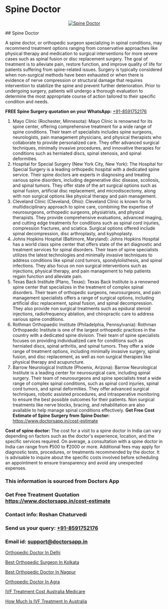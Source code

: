 # Spine Doctor

<p align="center">
  <a href="null">
    <img src="null" alt="Spine Doctor">
  </a>
</p>
## Spine Doctor

A spine doctor, or orthopedic surgeon specializing in spinal conditions, may recommend treatment options ranging from conservative approaches like physical therapy and medication to surgical interventions for more severe cases such as spinal fusion or disc replacement surgery. The goal of treatment is to alleviate pain, restore function, and improve quality of life for patients suffering from spine-related issues. Surgery is typically considered when non-surgical methods have been exhausted or when there is evidence of nerve compression or structural damage that requires intervention to stabilize the spine and prevent further deterioration. Prior to undergoing surgery, patients will undergo a thorough evaluation to determine the most appropriate course of action tailored to their specific condition and needs.

**FREE Spine Surgery quotation on your WhatsApp:**  [+91-8591752176](https://api.whatsapp.com/send?phone=8591752176)

1) Mayo Clinic (Rochester, Minnesota): Mayo Clinic is renowned for its spine center, offering comprehensive treatment for a wide range of spine conditions. Their team of specialists includes spine surgeons, neurologists, pain management physicians, and physical therapists who collaborate to provide personalized care. They offer advanced surgical techniques, minimally invasive procedures, and innovative therapies for conditions such as herniated discs, spinal stenosis, and spinal deformities.
2) Hospital for Special Surgery (New York City, New York): The Hospital for Special Surgery is a leading orthopedic hospital with a dedicated spine service. Their spine doctors are experts in diagnosing and treating various spine disorders, including degenerative disc disease, scoliosis, and spinal tumors. They offer state of the art surgical options such as spinal fusion, artificial disc replacement, and microdiscectomy, along with non surgical options like physical therapy and pain management.
3) Cleveland Clinic (Cleveland, Ohio): Cleveland Clinic is known for its multidisciplinary approach to spine care, combining the expertise of neurosurgeons, orthopedic surgeons, physiatrists, and physical therapists. They provide comprehensive evaluations, advanced imaging, and cutting edge treatments for conditions such as spinal cord injuries, compression fractures, and sciatica. Surgical options offered include spinal decompression, disc arthroplasty, and kyphoplasty.
4) Johns Hopkins Hospital (Baltimore, Maryland): Johns Hopkins Hospital has a world class spine center that offers state of the art diagnostic and treatment services for spinal disorders. Their team of spine specialists utilizes the latest technologies and minimally invasive techniques to address conditions like spinal cord tumors, spondylolisthesis, and spinal infections. They also focus on non surgical interventions such as injections, physical therapy, and pain management to help patients regain function and alleviate pain.
5) Texas Back Institute (Plano, Texas): Texas Back Institute is a renowned spine center that specializes in the treatment of complex spinal disorders. Their team of orthopedic surgeons, neurosurgeons, and pain management specialists offers a range of surgical options, including artificial disc replacement, spinal fusion, and spinal decompression. They also provide non surgical treatments such as epidural steroid injections, radiofrequency ablation, and chiropractic care to address various spine conditions.
6) Rothman Orthopaedic Institute (Philadelphia, Pennsylvania): Rothman Orthopaedic Institute is one of the largest orthopedic practices in the country with a dedicated spine division. Their team of spine specialists focuses on providing individualized care for conditions such as herniated discs, spinal arthritis, and spinal tumors. They offer a wide range of treatment options, including minimally invasive surgery, spinal fusion, and disc replacement, as well as non surgical therapies like physical therapy and acupuncture.
7) Barrow Neurological Institute (Phoenix, Arizona): Barrow Neurological Institute is a leading center for neurosurgical care, including spinal surgery. Their team of neurosurgeons and spine specialists treat a wide range of complex spinal conditions, such as spinal cord injuries, spinal cord tumors, and spinal deformities. They offer advanced surgical techniques, robotic assisted procedures, and intraoperative monitoring to ensure the best possible outcomes for their patients. Non surgical treatments like nerve blocks, bracing, and rehabilitation are also available to help manage spinal conditions effectively.
**Get Free Cost Estimate of Spine Surgery from Spine Doctor:** https://www.doctorsapp.in/cost-estimate

**Cost of spine doctor:**
The cost for a visit to a spine doctor in India can vary depending on factors such as the doctor's experience, location, and the specific services required. On average, a consultation with a spine doctor in India can range from ₹500 to ₹2000 or more. Additional fees may apply for diagnostic tests, procedures, or treatments recommended by the doctor. It is advisable to inquire about the specific costs involved before scheduling an appointment to ensure transparency and avoid any unexpected expenses.

### This information is sourced from Doctors App 
### Get Free Treatment Quotation https://www.doctorsapp.in/cost-estimate
### Contact info: Roshan Chaturvedi 
### Send us your query: [+91-8591752176](https://api.whatsapp.com/send?phone=8591752176) 
### Email id: support@doctorsapp.in

[Orthopedic Doctor In Delhi](https://www.linkedin.com/pulse/orthopedic-doctor-delhi-doctorsapp-rajshahi-ygj8e?trackingId=sD0X%2BW%2Bdl%2BXB2WIJtUOwiw%3D%3D&lipi=urn%3Ali%3Apage%3Ad_flagship3_company_admin%3BtGKQvLKET%2FOkWlJl4W0MBA%3D%3D)

[Best Orthopedic Surgeon In Kolkata](https://www.linkedin.com/pulse/best-orthopedic-surgeon-kolkata-doctorsapp-united-arab-emirates-3hpee?trackingId=vSg%2BrcX2M2Pe9M%2FOBjvCOg%3D%3D&lipi=urn%3Ali%3Apage%3Ad_flagship3_company_admin%3BSXrbBuk4SwWZ8nIcZ2zSvw%3D%3D)

[Best Orthopedic Doctor In Nagpur](https://medium.com/@vimalrana22/best-orthopedic-doctor-in-nagpur-828a7e80d2f9)

[Orthopedic Doctor In Agra](https://medium.com/@vimalrana22/orthopedic-doctor-in-agra-c79d745e6800)

[IVF Treatment Cost Australia Medicare](https://doctors-apps.github.io/doctorsapp/ivf-treatment-cost-australia-medicare)

[How Much Is IVF Treatment In Australia](https://doctors-apps.github.io/doctorsapp/how-much-is-ivf-treatment-in-australia)

